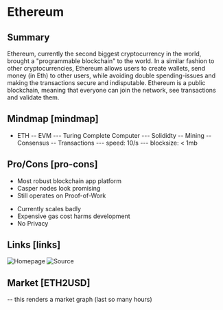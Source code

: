 # Ethereum

## Summary
Ethereum, currently the second biggest cryptocurrency in the world,  brought a "programmable blockchain" to the world. In a similar fashion to other cryptocurrencies, Ethereum allows users to create wallets, send money (in Eth) to other users, while avoiding double spending-issues and making the transactions secure and indisputable. Ethereum is a public blockchain, meaning that everyone can join the network, see transactions and validate them.

## Mindmap [mindmap]

- ETH
-- EVM
--- Turing Complete Computer
--- Solididty
-- Mining
-- Consensus
-- Transactions
--- speed: 10/s
--- blocksize: < 1mb

## Pro/Cons [pro-cons]

+ Most robust blockchain app platform
+ Casper nodes look promising
+ Still operates on Proof-of-Work
- Currently scales badly
- Expensive gas cost harms development
- No Privacy

## Links [links]

![Homepage](https://ethereum.org/)
![Source](https://github.com/ethereum)

## Market [ETH2USD]

-- this renders a market graph (last so many hours)